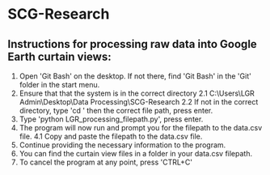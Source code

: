 # SCG-Research

## Instructions for processing raw data into Google Earth curtain views:
1. Open 'Git Bash' on the desktop. If not there, find 'Git Bash' in the 'Git' folder in the start menu.
2. Ensure that that the system is in the correct directory
	2.1 C:\Users\LGR Admin\Desktop\Data Processing\SCG-Research
	2.2 If not in the correct directory, type 'cd ' then the correct file path, press enter.
3. Type 'python LGR_processing_filepath.py', press enter.
4. The program will now run and prompt you for the filepath to the data.csv file.
	4.1 Copy and paste the filepath to the data.csv file. 
5. Continue providing the necessary information to the program.
6. You can find the curtain view files in a folder in your data.csv filepath. 
7. To cancel the program at any point, press 'CTRL+C'

